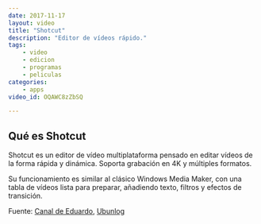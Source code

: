 ```yaml
---
date: 2017-11-17
layout: video
title: "Shotcut"
description: "Editor de vídeos rápido."
tags:
    - video
    - edicion
    - programas
    - peliculas
categories:
    - apps
video_id: OQAWC8zZbSQ

---
```

<!--more-->

## Qué es Shotcut

Shotcut es un editor de vídeo multiplataforma pensado en editar vídeos de la forma rápida y dinámica. Soporta grabación en 4K y múltiples formatos.

Su funcionamiento es similar al clásico Windows Media Maker, con una tabla de vídeos lista para preparar, añadiendo texto, filtros y efectos de transición.

Fuente: [Canal de Eduardo](https://www.youtube.com/channel/UCevz5z-yIx5lllHeovBJqvQ), [Ubunlog](https://ubunlog.com/shotcut-video-editor-ubuntu/?)
